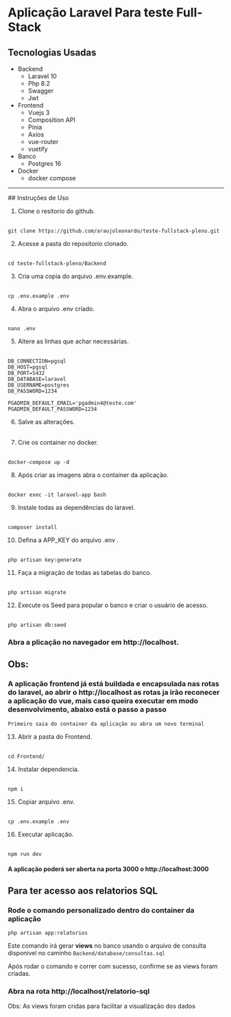# Aplicação Laravel Para teste Full-Stack

## Tecnologias Usadas

- Backend
    - Laravel 10
    - Php 8.2
    - Swagger
    - Jwt
- Frontend
    - Vuejs 3
    - Composition API
    - Pinia
    - Axios
    - vue-router
    - vuetify
- Banco
    - Postgres 16
- Docker
    - docker compose

<hr>
## Instruções de Uso

1. Clone o resitorio do github.</br></br>
```
git clone https://github.com/araujoleonardo/teste-fullstack-pleno.git
```

2. Acesse a pasta do repositorio clonado.</br></br>
```
cd teste-fullstack-pleno/Backend
```

3. Cria uma copia do arquivo .env.example.</br></br>
```
cp .env.example .env
```

4. Abra o arquivo .env criado.</br></br>
```
nano .env
```

5. Altere as linhas que achar necessárias.</br></br>
```
DB_CONNECTION=pgsql
DB_HOST=pgsql
DB_PORT=5432
DB_DATABASE=laravel
DB_USERNAME=postgres
DB_PASSWORD=1234

PGADMIN_DEFAULT_EMAIL='pgadmin4@teste.com'
PGADMIN_DEFAULT_PASSWORD=1234
```

6. Salve as alterações.</br></br>

7. Crie os container no docker.</br></br>
```
docker-compose up -d
```

8. Após criar as imagens abra o container da aplicação.</br></br>
```
docker exec -it laravel-app bash
```

9. Instale todas as dependências do laravel.</br></br>
```
composer install
```

10. Defina a APP_KEY do arquivo .env .</br></br>
```
php artisan key:generate
```

11. Faça a migração de todas as tabelas do banco.</br></br>
```
php artisan migrate
```

12. Execute os Seed para popular o banco e criar o usuário de acesso.</br></br>
```
php artisan db:seed
```

### Abra a plicação no navegador em http://localhost. </br>

## Obs:
### A aplicação frontend já está buildada e encapsulada nas rotas do laravel, ao abrir o http://localhost as rotas ja irão reconecer a aplicação do vue, mais caso queira executar em modo desenvolvimento, abaixo está o passo a passo

`Primeiro saia do container da aplicação ou abra um novo terminal`

13. Abrir a pasta do Frontend.</br></br>

```
cd Frontend/
```

14. Instalar dependencia.</br></br>

```
npm i
```

15. Copiar arquivo .env.</br></br>

```
cp .env.example .env
```

16. Executar aplicação.</br></br>

```
npm run dev
```

#### A aplicação poderá ser aberta na porta 3000 o http://localhost:3000

## Para ter acesso aos relatorios SQL
### Rode o comando personalizado dentro do container da aplicação

``
php artisan app:relatorios
``

Este comando irá gerar **views** no banco usando o arquivo de consulta disponivel no caminho
``
Backend/database/consultas.sql
``

Após rodar o comando e correr com sucesso, confirme se as views foram criadas.
### Abra na rota http://localhost/relatorio-sql

Obs: As views foram cridas para facilitar a visualização dos dados